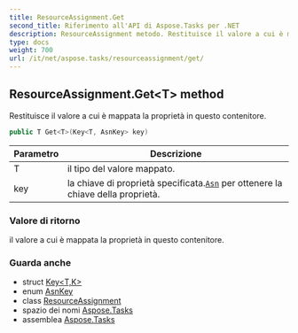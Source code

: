 ```yaml
---
title: ResourceAssignment.Get
second_title: Riferimento all'API di Aspose.Tasks per .NET
description: ResourceAssignment metodo. Restituisce il valore a cui è mappata la proprietà in questo contenitore.
type: docs
weight: 700
url: /it/net/aspose.tasks/resourceassignment/get/
---
```

## ResourceAssignment.Get&lt;T&gt; method

Restituisce il valore a cui è mappata la proprietà in questo contenitore.

```csharp
public T Get<T>(Key<T, AsnKey> key)
```

| Parametro | Descrizione |
| --- | --- |
| T | il tipo del valore mappato. |
| key | la chiave di proprietà specificata.[`Asn`](../../asn/) per ottenere la chiave della proprietà. |

### Valore di ritorno

il valore a cui è mappata la proprietà in questo contenitore.

### Guarda anche

* struct [Key&lt;T,K&gt;](../../key-2/)
* enum [AsnKey](../../asnkey/)
* class [ResourceAssignment](../)
* spazio dei nomi [Aspose.Tasks](../../resourceassignment/)
* assemblea [Aspose.Tasks](../../../)


